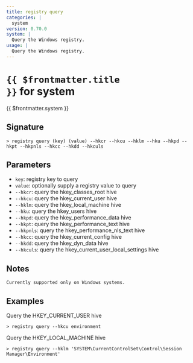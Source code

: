 ```yaml
---
title: registry query
categories: |
  system
version: 0.70.0
system: |
  Query the Windows registry.
usage: |
  Query the Windows registry.
---
```


# <code>{{ $frontmatter.title }}</code> for system

<div class='command-title'>{{ $frontmatter.system }}</div>

## Signature

```> registry query (key) (value) --hkcr --hkcu --hklm --hku --hkpd --hkpt --hkpnls --hkcc --hkdd --hkculs```

## Parameters

 -  `key`: registry key to query
 -  `value`: optionally supply a registry value to query
 -  `--hkcr`: query the hkey_classes_root hive
 -  `--hkcu`: query the hkey_current_user hive
 -  `--hklm`: query the hkey_local_machine hive
 -  `--hku`: query the hkey_users hive
 -  `--hkpd`: query the hkey_performance_data hive
 -  `--hkpt`: query the hkey_performance_text hive
 -  `--hkpnls`: query the hkey_performance_nls_text hive
 -  `--hkcc`: query the hkey_current_config hive
 -  `--hkdd`: query the hkey_dyn_data hive
 -  `--hkculs`: query the hkey_current_user_local_settings hive

## Notes
```text
Currently supported only on Windows systems.
```
## Examples

Query the HKEY_CURRENT_USER hive
```shell
> registry query --hkcu environment
```

Query the HKEY_LOCAL_MACHINE hive
```shell
> registry query --hklm 'SYSTEM\CurrentControlSet\Control\Session Manager\Environment'
```
